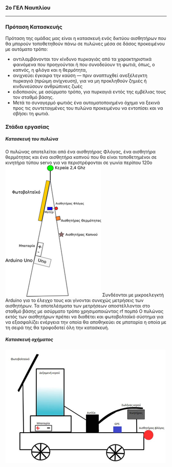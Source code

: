 ### 2ο ΓΕΛ Ναυπλίου
---
### Πρόταση Κατασκευής

Πρόταση της ομάδας μας είναι η κατασκευή ενός δικτύου αισθητήρων που θα μπορούν τοποθετηθούν πάνω σε πυλώνες μέσα σε δάσος προκειμένου με αυτόματο τρόπο:
- αντιλαμβάνονται τον κίνδυνο πυρκαγιάς από τα χαρακτηριστικά φαινόμενα που προηγούνται ή που συνοδεύουν τη φωτιά, όπως, ο καπνός, η φλόγα και η θερμότητα,
- ανιχνεύει έγκαιρα την καύση — πριν αναπτυχθεί ανεξέλεγκτη πυρκαγιά (πρώιμη ανίχνευση), για να μη προκληθούν ζημιές ή κινδυνεύσουν ανθρώπινες ζωές
- ειδοποιούν, με ασύρματο τρόπο, για πυρκαγιά εντός της εμβέλιας τους τον σταθμό βάσης.
- Μετά το συναγερμό φωτιάς ένα αυτοματοποιημένο όχημα να ξεκινά προς τις συντεταγμένες του πυλώνα προκειμένου να εντοπίσει και να σβήσει τη φωτιά.


### Στάδια εργασίας

##### Κατασκευή του πυλώνα
Ο πυλώνας αποτελείται από ένα αισθητήρας Φλόγας, ένα αισθητήρα θερμότητας και ένα αισθητήρα καπνού που θα είναι τοποθετημένοι σε κινητήρα τύπου servo για να περιστρέφονται σε γωνία περίπου 120ο
![εικόνα 7](/images/tower.png "Ο πύργος")
Συνδέονται με μικροελεγκτή Arduino για το έλεγχο τους και γίνονται συνεχώς μετρήσεις των αισθητήρων.
Τα αποτελέσματα των μετρήσεων αποστέλλονται στο σταθμό βάσης με ασύρματο τρόπο χρησιμοποιώντας rf πομπό
Ο πυλώνας εκτός των αισθητήρων πρέπει να διαθέτει και φωτοβολταϊκό σύστημα για να εξασφαλίζει ενέργεια την οποία θα αποθηκεύει σε μπαταρία η οποία με τη σειρά της θα τροφοδοτεί όλη την κατασκευή.

##### Κατασκευή οχήματος
![εικόνα 8](/images/car.jpg "Το όχημα")

